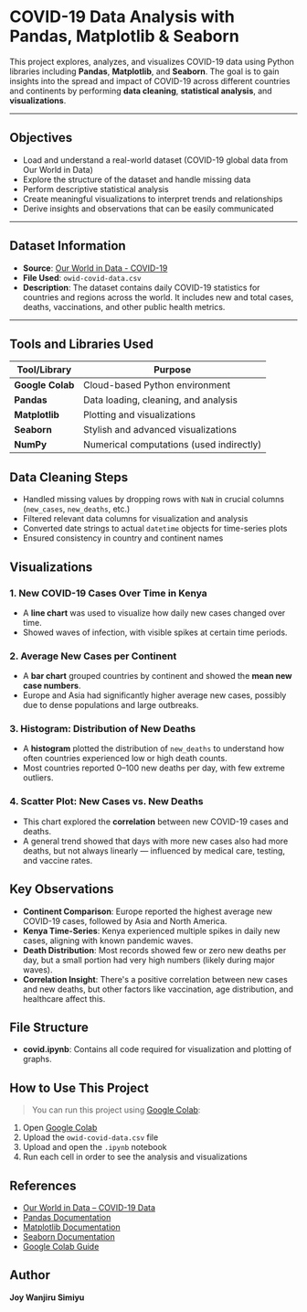 # COVID-19 Data Analysis with Pandas, Matplotlib & Seaborn

This project explores, analyzes, and visualizes COVID-19 data using Python libraries including **Pandas**, **Matplotlib**, and **Seaborn**. The goal is to gain insights into the spread and impact of COVID-19 across different countries and continents by performing **data cleaning**, **statistical analysis**, and **visualizations**.

---

## Objectives

- Load and understand a real-world dataset (COVID-19 global data from Our World in Data)
- Explore the structure of the dataset and handle missing data
- Perform descriptive statistical analysis
- Create meaningful visualizations to interpret trends and relationships
- Derive insights and observations that can be easily communicated

---

## Dataset Information

- **Source**: [Our World in Data - COVID-19](https://github.com/owid/covid-19-data)
- **File Used**: `owid-covid-data.csv`
- **Description**: The dataset contains daily COVID-19 statistics for countries and regions across the world. It includes new and total cases, deaths, vaccinations, and other public health metrics.

---

## Tools and Libraries Used

| Tool/Library     | Purpose                                |
|------------------|----------------------------------------|
| **Google Colab** | Cloud-based Python environment         |
| **Pandas**       | Data loading, cleaning, and analysis   |
| **Matplotlib**   | Plotting and visualizations            |
| **Seaborn**      | Stylish and advanced visualizations    |
| **NumPy**        | Numerical computations (used indirectly) |



##  Data Cleaning Steps

- Handled missing values by dropping rows with `NaN` in crucial columns (`new_cases`, `new_deaths`, etc.)
- Filtered relevant data columns for visualization and analysis
- Converted date strings to actual `datetime` objects for time-series plots
- Ensured consistency in country and continent names


## Visualizations

### 1. New COVID-19 Cases Over Time in Kenya
- A **line chart** was used to visualize how daily new cases changed over time.
- Showed waves of infection, with visible spikes at certain time periods.

### 2. Average New Cases per Continent
- A **bar chart** grouped countries by continent and showed the **mean new case numbers**.
- Europe and Asia had significantly higher average new cases, possibly due to dense populations and large outbreaks.

### 3. Histogram: Distribution of New Deaths
- A **histogram** plotted the distribution of `new_deaths` to understand how often countries experienced low or high death counts.
- Most countries reported 0–100 new deaths per day, with few extreme outliers.

### 4. Scatter Plot: New Cases vs. New Deaths
- This chart explored the **correlation** between new COVID-19 cases and deaths.
- A general trend showed that days with more new cases also had more deaths, but not always linearly — influenced by medical care, testing, and vaccine rates.


## Key Observations

-  **Continent Comparison**: Europe reported the highest average new COVID-19 cases, followed by Asia and North America.
- **Kenya Time-Series**: Kenya experienced multiple spikes in daily new cases, aligning with known pandemic waves.
-  **Death Distribution**: Most records showed few or zero new deaths per day, but a small portion had very high numbers (likely during major waves).
-  **Correlation Insight**: There's a positive correlation between new cases and new deaths, but other factors like vaccination, age distribution, and healthcare affect this.


##  File Structure
- **covid.ipynb**: Contains all code required for visualization and plotting of graphs.



## How to Use This Project

> You can run this project using [Google Colab](https://colab.research.google.com):

1. Open [Google Colab](https://colab.research.google.com)
2. Upload the `owid-covid-data.csv` file
3. Upload and open the `.ipynb` notebook
4. Run each cell in order to see the analysis and visualizations


## References

- [Our World in Data – COVID-19 Data](https://ourworldindata.org/coronavirus)
- [Pandas Documentation](https://pandas.pydata.org/)
- [Matplotlib Documentation](https://matplotlib.org/)
- [Seaborn Documentation](https://seaborn.pydata.org/)
- [Google Colab Guide](https://colab.research.google.com/notebooks/intro.ipynb)


## Author

**Joy Wanjiru Simiyu**  







  

